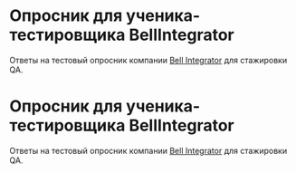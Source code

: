 # Опросник для ученика-тестировщика BellIntegrator

Ответы на тестовый опросник компании [Bell Integrator](https://bellintegrator.ru/) для стажировки QA.
# Опросник для ученика-тестировщика BellIntegrator

Ответы на тестовый опросник компании [Bell Integrator](https://bellintegrator.ru/) для стажировки QA.
